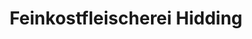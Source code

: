 ---
title: "Feinkostfleischerei Hidding"
url: /steinfurt/feinkostfleischerei-hidding/
shop: Metzgerei
---